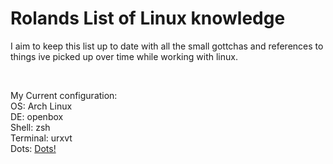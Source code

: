 # Rolands List of Linux knowledge
I aim to keep this list up to date with all the small gottchas and references to things ive 
picked up over time while working with linux.

<br/>

My Current configuration:<br/>
OS: Arch Linux<br/>
DE: openbox<br/>
Shell: zsh<br/>
Terminal: urxvt<br/>
Dots: [Dots!](https://github.com/RolandWarburton/dotfiles)
